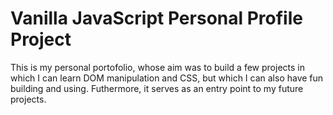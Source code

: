 # Vanilla JavaScript Personal Profile Project
This is my personal portofolio, whose aim was to build a few projects in which I
can learn DOM manipulation and CSS, but which I can also have fun building and using.
Futhermore, it serves as an entry point to my future projects.
